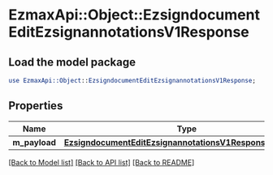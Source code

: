# EzmaxApi::Object::EzsigndocumentEditEzsignannotationsV1Response

## Load the model package
```perl
use EzmaxApi::Object::EzsigndocumentEditEzsignannotationsV1Response;
```

## Properties
Name | Type | Description | Notes
------------ | ------------- | ------------- | -------------
**m_payload** | [**EzsigndocumentEditEzsignannotationsV1ResponseMPayload**](EzsigndocumentEditEzsignannotationsV1ResponseMPayload.md) |  | 

[[Back to Model list]](../README.md#documentation-for-models) [[Back to API list]](../README.md#documentation-for-api-endpoints) [[Back to README]](../README.md)


